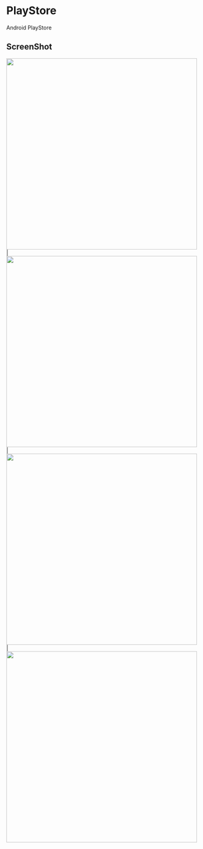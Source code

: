 # PlayStore

Android PlayStore

## ScreenShot

<img src = "https://user-images.githubusercontent.com/122794880/213927112-52619907-856e-4ba8-8ace-0661750de9cc.jpeg" height="500px"/> |
<img src = "https://user-images.githubusercontent.com/122794880/213927172-a1fbe1e0-4abb-4abb-b324-88d66aca7170.jpeg" height="500px"/> | 
<img src = "https://user-images.githubusercontent.com/122794880/213927174-3f330064-53e9-4770-b966-e19d6e9aedcf.jpeg" height="500px"/> |
<img src = "https://user-images.githubusercontent.com/122794880/213927176-9f599212-81f3-4bd8-895a-99eb75b1685d.jpeg" height="500px"/>